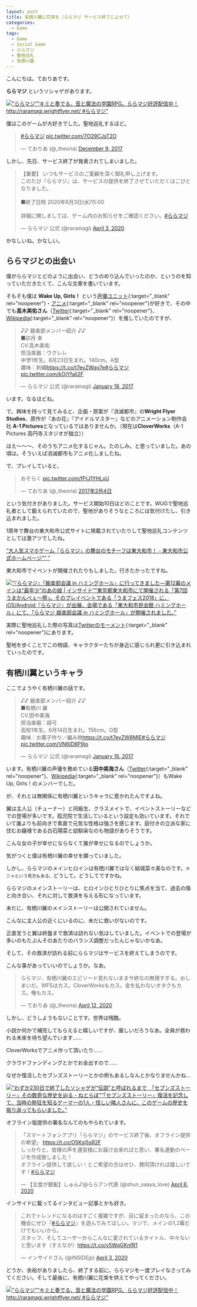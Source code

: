 ```yaml
---
layout: post
title: 有栖川翼に花束を（ららマジ サービス終了によせて）
categories:
  - Game
tags:
  - Game
  - Social Game
  - ららマジ
  - 聖地巡礼
  - 有栖川翼
---
```


こんにちは。ておりあです。

**ららマジ** というソシャゲがあります。

<div class="embed-html-box"><p class="embed-html-box-inner"><a href="http://raramagi.wrightflyer.net/" target="_blank" rel="noopener nofollow"><span class="embed-html-box_image"><img src="https://woinc.jp/img/cache/thumbnail-120x63.svg" style="background-image: url(http://raramagi.wrightflyer.net/common/img/ogpimg.jpg);"></span><span class="embed-html-box_meta"><span class="embed-html-box_title"><q>ららマジ</q></span><span class="embed-html-box_description"><q>キミと奏でる、音と魔法の学園RPG。ららマジ好評配信中！ http://raramagi.wrightflyer.net/ #ららマジ</q></span></span></a></p></div>

僕はこのゲームが大好きでした。聖地巡礼するほど。

<blockquote class="twitter-tweet"><p lang="und" dir="ltr"><a href="https://twitter.com/hashtag/%E3%82%89%E3%82%89%E3%83%9E%E3%82%B8?src=hash&amp;ref_src=twsrc%5Etfw">#ららマジ</a> <a href="https://t.co/7O29CJsT2O">pic.twitter.com/7O29CJsT2O</a></p>&mdash; ておりあ (@_theoria) <a href="https://twitter.com/_theoria/status/939285506122067969?ref_src=twsrc%5Etfw">December 9, 2017</a></blockquote> <script async src="https://platform.twitter.com/widgets.js" charset="utf-8"></script>

しかし、先日、サービス終了が発表されてしまいました。

<blockquote class="twitter-tweet"><p lang="ja" dir="ltr">【重要】 いつもサービスのご愛顧を深く御礼申し上げます。 <br>このたび『ららマジ』は、サービスの提供を終了させていただくはこびとなりました｡ <br><br>■終了日時 2020年6月3日(水)15:00<br><br>詳細に関しましては、ゲーム内のお知らせをご確認ください。<a href="https://twitter.com/hashtag/%E3%82%89%E3%82%89%E3%83%9E%E3%82%B8?src=hash&amp;ref_src=twsrc%5Etfw">#ららマジ</a></p>&mdash; ららマジ 公式 (@raramagi) <a href="https://twitter.com/raramagi/status/1245956697996374016?ref_src=twsrc%5Etfw">April 3, 2020</a></blockquote>

かなしいね。かなしい。

## ららマジとの出会い

僕がららマジとどのように出会い、どうのめり込んでいったのか、というのを知っていただきたくて、こんな文章を書いています。

そもそも僕は **Wake Up, Girls！** という[声優ユニット](https://wug-portal.jp/){:target="_blank" rel="noopener"}・[アニメ](https://wakeupgirls.jp/){:target="_blank" rel="noopener"}が好きで、その中でも**高木美佑さん**（[Twitter](https://twitter.com/Yukgaejang98){:target="_blank" rel="noopener"}、[Wikipedia](https://ja.wikipedia.org/wiki/%E9%AB%98%E6%9C%A8%E7%BE%8E%E4%BD%91){:target="_blank" rel="noopener"}）を推していたのですが、

<blockquote class="twitter-tweet"><p lang="ja" dir="ltr">♪♪ 器楽部メンバー紹介 ♪♪<br>■卯月 幸<br>CV.高木美佑<br>担当楽器：ウクレレ<br>中学1年生。8月23日生まれ。140cm。A型<br>趣味：刺繍<a href="https://t.co/t7eyZWqo7e">https://t.co/t7eyZWqo7e</a><a href="https://twitter.com/hashtag/%E3%82%89%E3%82%89%E3%83%9E%E3%82%B8?src=hash&amp;ref_src=twsrc%5Etfw">#ららマジ</a> <a href="https://t.co/kOjYfall2F">pic.twitter.com/kOjYfall2F</a></p>&mdash; ららマジ 公式 (@raramagi) <a href="https://twitter.com/raramagi/status/821656630827843584?ref_src=twsrc%5Etfw">January 18, 2017</a></blockquote>

います。なるほどね。

で、興味を持って見てみると、企画・原案が『消滅都市』の**Wright Flyer Studios**、原作が『あの花』『アイドルマスター』などのアニメーション制作会社 **A-1 Pictures**となっているではありませんか。（現在は**CloverWorks**（A-1 Pictures 高円寺スタジオが独立））

はえ～～～、そのうちアニメ化するじゃん。たのしみ。と思っていました。あの頃は。そういえば消滅都市もアニメ化しましたね。

で、プレイしていると、

<blockquote class="twitter-tweet" data-conversation="none" data-lang="ja"><p lang="ja" dir="ltr">おそらく <a href="https://t.co/fFtJ1YHLxU">pic.twitter.com/fFtJ1YHLxU</a></p>&mdash; ておりあ (@_theoria) <a href="https://twitter.com/_theoria/status/828000849116831744?ref_src=twsrc%5Etfw">2017年2月4日</a></blockquote>

という気付きがありました。サービス開始10日ほどのことです。WUGで聖地巡礼者として鍛えられていたので、聖地がありそうなところには気付けたし、引き込まれました。

1周年で舞台の東大和市公式サイトに掲載されていたりして聖地巡礼コンテンツとしては激アツでしたね。

<div class="embed-html-box"><p class="embed-html-box-inner"><a href="https://www.city.higashiyamato.lg.jp/index.cfm/34,89316,350,html" target="_blank" rel="noopener nofollow"><span class="embed-html-box_metano-image"><span class="embed-html-box_title"><q>大人気スマホゲーム「ららマジ」の舞台のモチーフは東大和市！ - 東大和市公式ホームページ</q></span><span class="embed-html-box_description"><q> </q></span></span></a></p></div>

東大和市でイベントが開催されたりもしました。行きたかったですね。

<div class="embed-html-box"><p class="embed-html-box-inner"><a href="https://www.inside-games.jp/article/2018/03/07/113196.html" target="_blank" rel="noopener nofollow"><span class="embed-html-box_image"><img src="https://woinc.jp/img/cache/thumbnail-120x63.svg" style="background-image: url(https://www.inside-games.jp/imgs/ogp_f/787280.jpg);"></span><span class="embed-html-box_meta"><span class="embed-html-box_title"><q>『ららマジ』「器楽部会議 in ハミングホール」に行ってきました―第12幕のメインは“最年少”のあの娘 | インサイド</q></span><span class="embed-html-box_description"><q>東京都東大和市にて開催される「第7回 うまかんべぇ～祭」。そのプレイベントである「うまフェス2018」に、iOS/Android『ららマジ』が出展。会場である「東大和市民会館 ハミングホール」にて、「ららマジ 器楽部会議 in ハミングホール」が開催されました。</q></span></span></a></p></div>

実際に聖地巡礼した際の写真は[Twitterのモーメント](https://twitter.com/i/events/956634738604691457){:target="_blank" rel="noopener"}にあります。

聖地を歩くことでこの物語、キャラクターたちが身近に感じられ更に引き込まれていったのです。

## 有栖川翼というキャラ

ここでようやく有栖川翼の話です。

<blockquote class="twitter-tweet"><p lang="ja" dir="ltr">♪♪ 器楽部メンバー紹介 ♪♪<br>■有栖川 翼<br>CV.田中美海<br>担当楽器：胡弓<br>高校1年生。6月14日生まれ。156cm。O型<br>趣味：お菓子作り／編み物<a href="https://t.co/t7eyZW8MIE">https://t.co/t7eyZW8MIE</a><a href="https://twitter.com/hashtag/%E3%82%89%E3%82%89%E3%83%9E%E3%82%B8?src=hash&amp;ref_src=twsrc%5Etfw">#ららマジ</a> <a href="https://t.co/VN6jD8P9jo">pic.twitter.com/VN6jD8P9jo</a></p>&mdash; ららマジ 公式 (@raramagi) <a href="https://twitter.com/raramagi/status/820932626873651202?ref_src=twsrc%5Etfw">January 16, 2017</a></blockquote>

います。有栖川翼の声優を務めている**田中美海さん**（[Twitter](https://twitter.com/minazou_373){:target="_blank" rel="noopener"}、[Wikipedia](https://ja.wikipedia.org/wiki/%E7%94%B0%E4%B8%AD%E7%BE%8E%E6%B5%B7){:target="_blank" rel="noopener"}）もWake Up, Girls！のメンバーでした。

が、それとは無関係に有栖川翼というキャラに惹かれたんですよね。

翼は主人公（チューナー）と同級生、クラスメイトで、イベントストーリーなどでの登場が多いです。孤児院で生活しているという設定も効いています。それでいて誰よりも前向きで素直で元気な性格は強さを感じます。庭付きの立派な家に住むお嬢様である白石陽菜と幼馴染なのも物語がありそうです。

こんな女の子が幸せにならなくて誰が幸せになるのでしょうか。

気がつくと僕は有栖川翼の幸せを願っていました。

しかし、ららマジのメインヒロインは有栖川翼ではなく結城菜々美なのです。<small>ホニャという見方もある。</small>どうして。どうしてですかね。

ららマジのメインストーリーは、ヒロインひとりひとりに焦点を当て、過去の傷と向き合い、それに対して救済を与える形になっています。

未だに、有栖川翼のメインストーリーは公開されていません。

こんなに主人公の近くにいるのに、未だに救いがないのです。

正直言うと翼は終盤まで救済は訪れない気はしていました。イベントでの登場が多いのもたぶんそのあたりのバランス調整だったんじゃないかなあ。

そして、その救済が訪れる前にららマジはサービスを終えてしまうのです。

こんな事があっていいのでしょうか。なあ。

<blockquote class="twitter-tweet"><p lang="ja" dir="ltr">ららマジ、有栖川翼のエピソード見れないままサ終なの無理すぎる。おしまいだ。WFSはカス。CloverWorksもカス。金を払わないオタクもカス。俺もカス。</p>&mdash; ておりあ (@_theoria) <a href="https://twitter.com/_theoria/status/1249224753786654720?ref_src=twsrc%5Etfw">April 12, 2020</a></blockquote>

しかし、どうしようもないことです。世界は残酷。

小説か何かで補完してもらえると嬉しいですが、厳しいだろうなあ。全員が救われる未来を待ち望んでいます……

CloverWorksでアニメ作って頂いたり……

クラウドファンディングとかでお金出すので……

なぜか復活したセブンズストーリーとかの例もあるしなんとかなりませんかね…

<div class="embed-html-box"><p class="embed-html-box-inner"><a href="https://nlab.itmedia.co.jp/nl/articles/1708/02/news128.html" target="_blank" rel="noopener nofollow"><span class="embed-html-box_image"><img src="https://woinc.jp/img/cache/thumbnail-30x25.svg" style="background-image: url(https://image.itmedia.co.jp/nl/articles/1708/02/l_nt_170806sevens05.jpg);"></span><span class="embed-html-box_meta"><span class="embed-html-box_title"><q>わずか230日で終了したソシャゲが“伝説”と呼ばれるまで　「セブンズストーリー」その数奇な歴史を辿る - ねとらぼ</q></span><span class="embed-html-box_description"><q>「セブンズストーリー」復活を記念して、当時の熱狂を知るゲーマーの1人・怪しい隣人さんに、このゲームの歴史を振り返ってもらいました。</q></span></span></a></p></div>

オフライン版提供の署名なんてのもやられています。

<blockquote class="twitter-tweet"><p lang="ja" dir="ltr">「スマートフォンアプリ「ららマジ」のサービス終了後、オフライン提供の希望」 <a href="https://t.co/O5Ksj5sR2F">https://t.co/O5Ksj5sR2F</a><br>しっかりと、皆様の声を運営様にお届け出来ればと思い、署名運動のページを作成致しました！<br>オフライン提供して欲しい！とご希望の方はぜひ、賛同頂ければ嬉しいです！<a href="https://twitter.com/hashtag/%E3%82%89%E3%82%89%E3%83%9E%E3%82%B8?src=hash&amp;ref_src=twsrc%5Etfw">#ららマジ</a></p>&mdash; 【主食が銀髪】しゅん♪@ららアン代表 (@shun_saaya_love) <a href="https://twitter.com/shun_saaya_love/status/1247147045611163650?ref_src=twsrc%5Etfw">April 6, 2020</a></blockquote>

インサイドに載ってるインタビュー記事とかも好き。

<blockquote class="twitter-tweet"><p lang="ja" dir="ltr">これでトレンドになるのはすごく複雑ですが、目に留まったのなら、この機会にぜひ『<a href="https://twitter.com/hashtag/%E3%82%89%E3%82%89%E3%83%9E%E3%82%B8?src=hash&amp;ref_src=twsrc%5Etfw">#ららマジ</a>』を遊んでみてほしい。マジで、メインの1,2幕だけでもいいから。<br>スタッフ、そしてユーザーからこんなに愛されているタイトル、中々ないと思います（すえなが）<a href="https://t.co/v5WqGKnfR1">https://t.co/v5WqGKnfR1</a></p>&mdash; インサイドさん (@INSIDEjp) <a href="https://twitter.com/INSIDEjp/status/1246012997320888321?ref_src=twsrc%5Etfw">April 3, 2020</a></blockquote>

どうか、余裕がありましたら、終了する前に、ららマジを一度プレイなさってみてください。そして最後に、有栖川翼に花束を供えてやってください。

<div class="embed-html-box"><p class="embed-html-box-inner"><a href="http://raramagi.wrightflyer.net/" target="_blank" rel="noopener nofollow"><span class="embed-html-box_image"><img src="https://woinc.jp/img/cache/thumbnail-120x63.svg" style="background-image: url(http://raramagi.wrightflyer.net/common/img/ogpimg.jpg);"></span><span class="embed-html-box_meta"><span class="embed-html-box_title"><q>ららマジ</q></span><span class="embed-html-box_description"><q>キミと奏でる、音と魔法の学園RPG。ららマジ好評配信中！ http://raramagi.wrightflyer.net/ #ららマジ</q></span></span></a></p></div>

